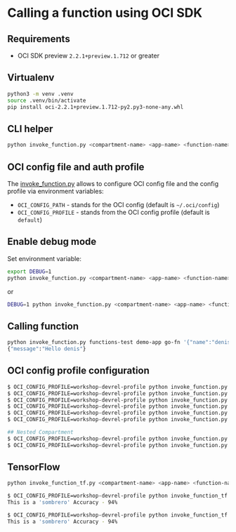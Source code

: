 # Calling a function using OCI SDK

## Requirements

 - OCI SDK preview `2.2.1+preview.1.712` or greater

## Virtualenv

```bash
python3 -m venv .venv
source .venv/bin/activate
pip install oci-2.2.1+preview.1.712-py2.py3-none-any.whl
```

## CLI helper

```bash
python invoke_function.py <compartment-name> <app-name> <function-name> <request payload>
```

## OCI config file and auth profile

The [invoke_function.py](invoke_function.py) allows to configure OCI config file and the config profile via environment variables:

 - `OCI_CONFIG_PATH` - stands for the OCI config (default is `~/.oci/config`)
 - `OCI_CONFIG_PROFILE` - stands from the OCI config profile (default is `default`)


## Enable debug mode

Set environment variable:
```bash
export DEBUG=1
python invoke_function.py <compartment-name> <app-name> <function-name> <request payload>
```
or
```bash
DEBUG=1 python invoke_function.py <compartment-name> <app-name> <function-name> <request payload>
```

## Calling function

```bash
python invoke_function.py functions-test demo-app go-fn '{"name":"denis"}'
{"message":"Hello denis"}
```

## OCI config profile configuration
```bash
$ OCI_CONFIG_PROFILE=workshop-devrel-profile python invoke_function.py workshop helloworld-app helloworld-func-go '{"name":"EMEA"}'
$ OCI_CONFIG_PROFILE=workshop-devrel-profile python invoke_function.py workshop helloworld-app helloworld-func-go '{}'
$ OCI_CONFIG_PROFILE=workshop-devrel-profile python invoke_function.py workshop demo-app node-fn {"name":"EMEA"}
$ OCI_CONFIG_PROFILE=workshop-devrel-profile python invoke_function.py workshop demo-app node-fn '{}'
$ OCI_CONFIG_PROFILE=workshop-devrel-profile python invoke_function.py workshop demo-app go-fn '{"name":"EMEA"}'
$ OCI_CONFIG_PROFILE=workshop-devrel-profile python invoke_function.py workshop demo-app go-fn '{}'

## Nested Compartment
$ OCI_CONFIG_PROFILE=workshop-devrel-profile python invoke_function.py nested-ws nest-app go-fn {"name":"EMEA"}
$ OCI_CONFIG_PROFILE=workshop-devrel-profile python invoke_function.py nested-ws nest-app go-fn '{}'
```

## TensorFlow

```bash
python invoke_function_tf.py <compartment-name> <app-name> <function-name> <image-file-path>
```

```bash
$ OCI_CONFIG_PROFILE=workshop-devrel-profile python invoke_function_tf.py workshop demo-app classify test-som-1.jpeg
This is a 'sombrero' Accuracy - 94%

$ OCI_CONFIG_PROFILE=workshop-devrel-profile python invoke_function_tf.py workshop demo-app classify /Users/sachinpikle/doag/fn-python-sdk-invoke/test-som-1.jpeg
This is a 'sombrero' Accuracy - 94%
```
